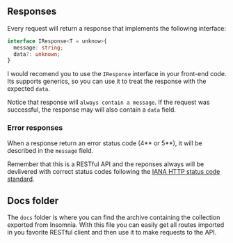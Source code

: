 ## Responses
Every request will return a response that implements the following interface:
```typescript
interface IResponse<T = unknow>{
  message: string;
  data?: unknown;
}
```
I would recomend you to use the `IResponse` interface in your front-end code.
Its supports generics, so you can use it to treat the response with the expected `data`.

Notice that response will `always contain a message`. If the request was successful,
the response may will also contain a `data` field.

### Error responses
When a response return an error status code (4** or 5**), it will be described in the
`message` field.

Remember that this is a RESTful API and the reponses always will be devlivered with correct
status codes following the [IANA HTTP status code standard](https://www.iana.org/assignments/http-status-codes/http-status-codes.xhtml).

## Docs folder
The `docs` folder is where you can find the archive containing the collection exported from
Insomnia. With this file you can easily get all routes imported in you favorite RESTful client
and then use it to make requests to the API.

